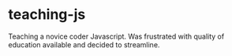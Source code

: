 # teaching-js
Teaching a novice coder Javascript. Was frustrated with quality of education available and decided to streamline.

